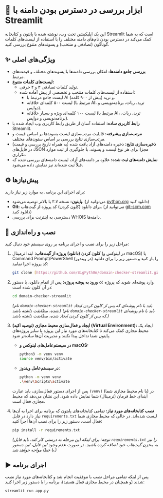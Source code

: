 # 🎯 ابزار بررسی در دسترس بودن دامنه با Streamlit

این یک اپلیکیشن تحت وب، نوشته شده با پایتون و کتابخانه Streamlit است که به شما کمک می‌کند در دسترس بودن نام‌های دامنه مختلف را با استفاده از لیست‌های کلمات گوناگون (تصادفی و منتخب) و پسوندهای متنوع بررسی کنید.

## ✨ ویژگی‌های اصلی

* **بررسی جامع دامنه‌ها:** امکان بررسی دامنه‌ها با پسوندهای مختلف و قیمت‌های مرتبط.
* **لیست‌های کلمات متنوع:**
    * تولید کلمات تصادفی ۳ و ۴ حرفی.
    * استفاده از لیست‌های کلمات منتخب و تخصصی از پیش آماده شده:
        * لیست جامع مرتبط با AI و ترید (بیش از ۹۰۰ کلمه).
        * لیست ۵۰۰ کلمه‌ای خلاقانه (مرتبط با AI، ترید، ربات، برنامه‌نویسی و دواپس).
        * لیست ۱۰۰ کلمه‌ای ویژه و بسیار خلاقانه (مرتبط با AI، ترید، ربات، برنامه‌نویسی و دواپس).
* **رابط کاربری ساده:** استفاده آسان از طریق رابط کاربری وب ایجاد شده با Streamlit.
* **مرتب‌سازی پیشرفته:** قابلیت مرتب‌سازی لیست پسوندها بر اساس قیمت و مرتب‌سازی نتایج بررسی بر اساس ستون‌های مختلف.
* **ذخیره‌سازی نتایج:** ذخیره دامنه‌های آزاد یافت شده (به همراه تاریخ بررسی و قیمت) در فایل‌های JSON مجزا برای هر نوع لیست و پسوند، با جلوگیری از ثبت موارد تکراری.
* **نمایش دامنه‌های ثبت شده:** علاوه بر دامنه‌های آزاد، لیست دامنه‌های بررسی شده که قبلاً ثبت شده‌اند نیز نمایش داده می‌شود.

## ⚙️ پیش‌نیازها

برای اجرای این برنامه، به موارد زیر نیاز دارید:

* **پایتون:** نسخه ۳.۷ یا بالاتر توصیه می‌شود. (می‌توانید از [python.org](https://www.python.org/downloads/) دانلود کنید)
* **Git:** برای دانلود (کلون کردن) کد پروژه از گیت‌هاب. (می‌توانید از [git-scm.com](https://git-scm.com/downloads) دانلود کنید)
* دسترسی به اینترنت برای بررسی WHOIS دامنه‌ها.

## 🚀 نصب و راه‌اندازی

مراحل زیر را برای نصب و اجرای برنامه بر روی سیستم خود دنبال کنید:

1.  **کلون کردن (دانلود) پروژه از گیت‌هاب:**
    ابتدا ترمینال (در لینوکس و macOS) یا Command Prompt/PowerShell (در ویندوز) را باز کنید و دستور زیر را برای دانلود کد پروژه اجرا نمایید:
    ```bash
    git clone [https://github.com/BigPyth0n/domain-checker-streamlit.git](https://github.com/BigPyth0n/domain-checker-streamlit.git)
    ```

2.  **ورود به پوشه پروژه:**
    پس از اتمام دانلود، با دستور `cd` وارد پوشه‌ای شوید که پروژه در آن کلون شده است:
    ```bash
    cd domain-checker-streamlit
    ```
    *(نام `domain-checker-streamlit` باید با نام پوشه‌ای که پس از کلون کردن ایجاد شده، مطابقت داشته باشد.)*
    *(نام `domain-checker-streamlit` باید با نام پوشه‌ای که پس از کلون کردن ایجاد شده، مطابقت داشته باشد.)*

3.  **(توصیه اکید) ایجاد و فعال‌سازی محیط مجازی (Virtual Environment):**
    ایجاد یک محیط مجازی کمک می‌کند تا کتابخانه‌های مورد نیاز این پروژه با سایر پروژه‌های پایتون شما تداخل پیدا نکنند و مدیریت آن‌ها ساده‌تر شود.

    * **در سیستم‌عامل‌های لینوکس و macOS:**
        ```bash
        python3 -m venv venv
        source venv/bin/activate
        ```
    * **در سیستم‌عامل ویندوز:**
        ```bash
        python -m venv venv
        .\venv\Scripts\activate
        ```
    پس از اجرای دستور فعال‌سازی، باید عبارت `(venv)` (یا نام محیط مجازی شما) در ابتدای خط فرمان (ترمینال) شما نمایش داده شود. این نشان می‌دهد که محیط مجازی فعال است.

4.  **نصب کتابخانه‌های مورد نیاز:**
    تمامی کتابخانه‌های پایتون که برنامه برای اجرا به آن‌ها نیاز دارد در فایل `requirements.txt` لیست شده‌اند. در حالی که محیط مجازی شما فعال است، دستور زیر را برای نصب آن‌ها اجرا کنید:
    ```bash
    pip install -r requirements.txt
    ```
    *(توجه: برای اینکه این مرحله به درستی کار کند، باید فایل `requirements.txt` را نیز به مخزن گیت‌هاب خود اضافه کرده باشید. در صورت عدم وجود این فایل، این دستور با خطا مواجه خواهد شد.)*

## ▶️ اجرای برنامه

پس از اینکه تمامی مراحل نصب با موفقیت انجام شد و کتابخانه‌های مورد نیاز نصب شدند (و همچنان در محیط مجازی فعال هستید)، برنامه را با دستور زیر اجرا کنید:

```bash
streamlit run app.py
